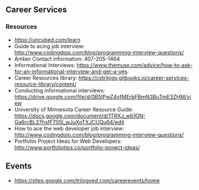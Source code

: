 ## Career Services

### Resources
* https://uncubed.com/learn
* Guide to acing job interview: http://www.codingdojo.com/blog/programming-interview-questions/
* Amber 
    Contact information: 407-205-1464
* Informational Interviews: 
    https://www.themuse.com/advice/how-to-ask-for-an-informational-interview-and-get-a-yes. 
* Career Resources library: https://cstrilogy.gitbooks.io/career-services-resource-library/content/ 
* Conducting informational interviews: https://drive.google.com/file/d/0B5lPwZ4yfMErbFBmN3BuTmE3ZHM/view
* University of Minnesota Career Resource Guide: https://docs.google.com/document/d/1TRXJ_wb1GN-Ga6rcBL27hsfF705l_wJuXoTXJCUQu64/edit
* How to ace the web developer job interview: http://www.codingdojo.com/blog/programming-interview-questions/
* Portfoliio Project Ideas for Web Developers: http://www.portfoliotips.co/portfolio-project-ideas/

## Events
* https://sites.google.com/trilogyed.com/careerevents/home